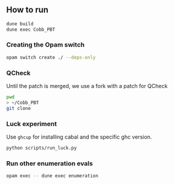 

## How to run

```sh
dune build
dune exec Cobb_PBT
```

### Creating the Opam switch

```sh
opam switch create ./ --deps-only
```

### QCheck

Until the patch is merged, we use a fork with a patch for QCheck

```sh
pwd
> ~/Cobb_PBT
git clone
```

### Luck experiment

Use `ghcup` for installing cabal and the specific ghc version.

```sh
python scripts/run_luck.py
```

### Run other enumeration evals

```sh
opam exec -- dune exec enumeration
```

